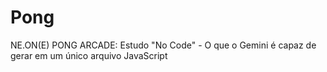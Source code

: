 # Pong
NE.ON(E) PONG ARCADE: Estudo "No Code" - O que o Gemini é capaz de gerar em um único arquivo JavaScript
